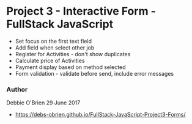 # Project 3 - Interactive Form - FullStack JavaScript

- Set focus on the first text field
- Add field when select other job
- Register for Activities - don't show duplicates
- Calculate price of Activities
- Payment display based on method selected
- Form validation - validate before send, include error messages

### Author
Debbie O'Brien 29 June 2017

* https://debs-obrien.github.io/FullStack-JavaScript-Project3-Forms/
